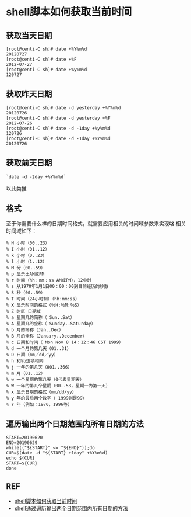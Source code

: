 # shell脚本如何获取当前时间

## 获取当天日期

```
[root@centi-C sh]# date +%Y%m%d 
20120727 
[root@centi-C sh]# date +%F 
2012-07-27 
[root@centi-C sh]# date +%y%m%d 
120727
```

## 获取昨天日期

```
[root@centi-C sh]# date -d yesterday +%Y%m%d 
20120726 
[root@centi-C sh]# date -d yesterday +%F 
2012-07-26 
[root@centi-C sh]# date -d -1day +%y%m%d 
120726 
[root@centi-C sh]# date -d -1day +%Y%m%d 
20120726 
```

## 获取前天日期

```
`date -d -2day +%Y%m%d` 
```

以此类推

## 格式

至于你需要什么样的日期时间格式，就需要应用相关的时间域参数来实现咯 相关时间域如下：

```
% H 小时（00..23） 
% I 小时（01..12） 
% k 小时（0..23） 
% l 小时（1..12） 
% M 分（00..59） 
% p 显示出AM或PM 
% r 时间（hh：mm：ss AM或PM），12小时 
% s 从1970年1月1日00：00：00到目前经历的秒数 
% S 秒（00..59） 
% T 时间（24小时制）（hh:mm:ss） 
% X 显示时间的格式（％H:％M:％S） 
% Z 时区 日期域 
% a 星期几的简称（ Sun..Sat） 
% A 星期几的全称（ Sunday..Saturday） 
% b 月的简称（Jan..Dec） 
% B 月的全称（January..December） 
% c 日期和时间（ Mon Nov 8 14：12：46 CST 1999） 
% d 一个月的第几天（01..31） 
% D 日期（mm／dd／yy） 
% h 和%b选项相同 
% j 一年的第几天（001..366） 
% m 月（01..12） 
% w 一个星期的第几天（0代表星期天） 
% W 一年的第几个星期（00..53，星期一为第一天） 
% x 显示日期的格式（mm/dd/yy） 
% y 年的最后两个数字（ 1999则是99） 
% Y 年（例如：1970，1996等） 
```

## 遍历输出两个日期范围内所有日期的方法

```
START=20190620
END=20190629
while(("${START}" <= "${END}"));do
CUR=$(date -d "${START} +1day" +%Y%m%d)
echo ${CUR}
START=${CUR}
done
```

## REF

* [shell脚本如何获取当前时间](https://blog.csdn.net/nowayings/article/details/48492497)
* [shell通过遍历输出两个日期范围内所有日期的方法](https://www.jb51.net/article/116538.htm)
